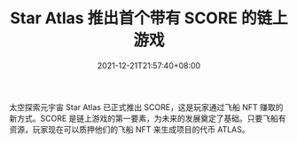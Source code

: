 ﻿---
title: "Star Atlas 推出首个带有 SCORE 的链上游戏"
date: 2021-12-21T21:57:40+08:00
lastmod: 2021-12-21T16:45:40+08:00
draft: false
authors: ["Trevor"]
description: "太空探索元宇宙 Star Atlas 已正式推出 SCORE，这是玩家通过飞船 NFT 赚取的新方式。SCORE 是链上游戏的第一要素，为未来的发展奠定了基础。只要飞船有资源，玩家现在可以质押他们的飞船 NFT 来生成项目的代币 ATLAS。"
featuredImage: "star-atlas-launches-first-on-chain-gameplay-with-score.jpeg"
tags: ["Virtual World","虚拟世界","Play to Earn"]
categories: ["news"]
news: ["虚拟世界"]
weight: 
lightgallery: true
pinned: false
recommend: false
recommend1: false
---

太空探索元宇宙 Star Atlas 已正式推出 SCORE，这是玩家通过飞船 NFT 赚取的新方式。SCORE 是链上游戏的第一要素，为未来的发展奠定了基础。只要飞船有资源，玩家现在可以质押他们的飞船 NFT 来生成项目的代币 ATLAS。

<!--more-->

